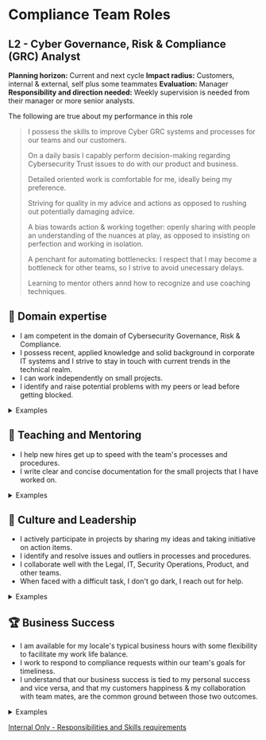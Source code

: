 # Compliance Team Roles

## L2 - Cyber Governance, Risk & Compliance (GRC) Analyst

**Planning horizon:** Current and next cycle
**Impact radius:** Customers, internal & external, self plus some teammates
**Evaluation:** Manager
**Responsibility and direction needed:** Weekly supervision is needed from their manager or more senior analysts.

The following are true about my performance in this role
> I possess the skills to improve Cyber GRC systems and processes for our teams and our customers.
> 
> On a daily basis I capably perform decision-making regarding Cybersecurity Trust issues to do with our product and business.
> 
> Detailed oriented work is comfortable for me, ideally being my preference.
> 
> Striving for quality in my advice and actions as opposed to rushing out potentially damaging advice.
> 
> A bias towards action & working together: openly sharing with people an understanding of the nuances at play, as opposed to insisting on perfection and working in isolation.
> 
> A penchant for automating bottlenecks: I respect that I may become a bottleneck for other teams, so I strive to avoid unecessary delays.
> 
> Learning to mentor others annd how to recognize and use coaching techniques.

## 🦉 Domain expertise

- I am competent in the domain of Cybersecurity Governance, Risk & Compliance.
- I possess recent, applied knowledge and solid background in corporate IT systems and I strive to stay in touch with current trends in the technical realm.
- I can work independently on small projects.
- I identify and raise potential problems with my peers or lead before getting blocked.

<details>
<summary>Examples</summary>

- I capably identify processes and procedures, following them where they make sense, and helping to improve them when they don't.
- I confidently triage customer enquiries and escalate to senior team members, or information owners when required.
- When faced with a small project, I worked to understand the brief as soon as possible and was subsequently able to source the answers I needed to complete it, without management intervention.

</details>

## 🌱 Teaching and Mentoring

- I help new hires get up to speed with the team's processes and procedures.
- I write clear and concise documentation for the small projects that I have worked on.

<details>
<summary>Examples</summary>

- I acted as a buddy for a new person who joined my team and helped them become productive with our tools.
- I wrote documentation for a small project that I worked on for my team members.
- I presented my findings from a recent policy change request to our broader team mates using our typical knowledge-sharing channels.

</details>

## 🧭 Culture and Leadership

- I actively participate in projects by sharing my ideas and taking initiative on action items.
- I identify and resolve issues and outliers in processes and procedures.
- I collaborate well with the Legal, IT, Security Operations, Product, and other teams.
- When faced with a difficult task, I don't go dark, I reach out for help.

<details>
<summary>Examples</summary>

- During project planning, I successfully negotiated changes to the plan and self assigned several action items that were squarely within my grasp.
- I occaisionally reach for tasks that might stretch my competencies and seek mentors to assist my personal growth.
- I identified a deficiency within a process and worked with stakeholders to correct it.
- I noticed that a change I was making may affect another team, so I reached out to that team directly to prevent surprises.
- When I hit a roadblock, I didn't waste time going down rabbit holes, I reached out for assistance.

</details>

## 🏆 Business Success

- I am available for my locale's typical business hours with some flexibility to facilitate my work life balance.
- I work to respond to compliance requests within our team's goals for timeliness.
- I understand that our business success is tied to my personal success and vice versa, and that my customers happiness & my collaboration with team mates, are the common ground between those two outcomes.

<details>
<summary>Examples</summary>

- I actioned a GRC request within SLA, and with a high degree of customer satisfaction.
- I upheld our business' position on a tricky topic like data privacy and security.
- I responded to an alert in our compliance automation tooling to find the right peopple to assist me in correcting a detected non-conformity in our environment.

</details>

[Internal Only - Responsibilities and Skills requirements](https://octopushq.atlassian.net/wiki/spaces/TRUS/pages/2369815237/PD+Cyber+GRC+Analyst) 

